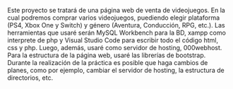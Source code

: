 Este proyecto se tratará de una página web de venta de videojuegos. En la cual podremos comprar varios videojuegos, puediendo elegir plataforma (PS4, Xbox One y Switch) y género (Aventura, Conducción, RPG, etc.).
Las herramientas que usaré serán MySQL Workbench para la BD, xampp como interprete de php y Visual Studio Code para escribir todo el código html, css y php. Luego, además, usaré como servidor de hosting, 000webhost. Para la estructura de la página web, usaré las librerías de bootstrap.
Durante la realización de la práctica es posible que haga cambios de planes, como por ejemplo, cambiar el servidor de hosting, la estructura de directorios, etc.